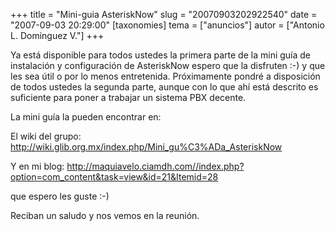 +++
title = "Mini-guia AsteriskNow"
slug = "20070903202922540"
date = "2007-09-03 20:29:00"
[taxonomies]
tema = ["anuncios"]
autor = ["Antonio L. Dominguez V."]
+++

Ya está disponible para todos ustedes la primera parte de la mini guía
de instalación y configuración de AsteriskNow espero que la disfruten
:-) y que les sea útil o por lo menos entretenida. Próximamente pondré a
disposición de todos ustedes la segunda parte, aunque con lo que ahí
está descrito es suficiente para poner a trabajar un sistema PBX
decente.

La mini guía la pueden encontrar en:

El wiki del grupo:
<a href="http://wiki.glib.org.mx/index.php/Mini_gu%C3%ADa_AsteriskNow">http://wiki.glib.org.mx/index.php/Mini_gu%C3%ADa_AsteriskNow</a>

Y en mi blog:
<a href="http://maquiavelo.ciamdh.com//index.php?option=com_content&amp;task=view&amp;id=21&amp;Itemid=28">http://maquiavelo.ciamdh.com//index.php?option=com_content&task=view&id=21&Itemid=28</a>

que espero les guste :-)

Reciban un saludo y nos vemos en la reunión.

